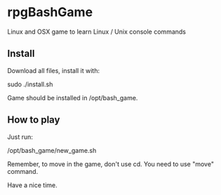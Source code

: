 # rpgBashGame
Linux and OSX game to learn Linux / Unix console commands

Install
------------

Download all files, install it with:

sudo ./install.sh

Game should be installed in /opt/bash_game. 

How to play
--------

Just run: 

/opt/bash_game/new_game.sh


Remember, to move in the game, don't use cd. You need to use "move" command.

Have a nice time.

